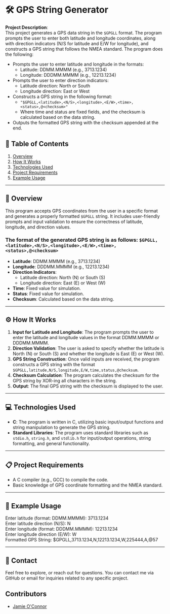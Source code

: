# 🛠️ GPS String Generator

**Project Description**: <br>
This project generates a GPS data string in the `$GPGLL` format. The program prompts the user to enter both latitude and longitude coordinates, along with direction indicators (N/S for latitude and E/W for longitude), and constructs a GPS string that follows the NMEA standard.
The program does the following:
- Prompts the user to enter latitude and longitude in the formats:
  - Latitude: DDMM.MMMM (e.g., 3713.1234)
  - Longitude: DDDMM.MMMM (e.g., 12213.1234)
- Prompts the user to enter direction indicators:
  - Latitude direction: North or South
  - Longitude direction: East or West
- Constructs a GPS string in the following format:
  - `"$GPGLL,<latitude>,<N/S>,<longitude>,<E/W>,<time>,<status>,@<checksum>"`
  - Where time and status are fixed fields, and the checksum is calculated based on the data string.
 - Outputs the formatted GPS string with the checksum appended at the end.

## 📑 Table of Contents

1. [Overview](#-overview)
2. [How It Works](#-how-it-works)
3. [Technologies Used](#-technologies-used)
4. [Project Requirements](#-project-requirements)
5. [Example Usage](#-example-usage)

---

## 📝 Overview

This program accepts GPS coordinates from the user in a specific format and generates a properly formatted `$GPGLL` string. It includes user-friendly prompts and input validation to ensure the correctness of latitude, longitude, and direction values.

### The format of the generated GPS string is as follows: `$GPGLL,<latitude>,<N/S>,<longitude>,<E/W>,<time>,<status>,@<checksum>`


- **Latitude**: DDMM.MMMM (e.g., 3713.1234)
- **Longitude**: DDDMM.MMMM (e.g., 12213.1234)
- **Direction Indicators**: 
  - Latitude direction: North (N) or South (S)
  - Longitude direction: East (E) or West (W)
- **Time**: Fixed value for simulation.
- **Status**: Fixed value for simulation.
- **Checksum**: Calculated based on the data string.

---

## ⚙️ How It Works

1. **Input for Latitude and Longitude**: The program prompts the user to enter the latitude and longitude values in the format DDMM.MMMM or DDDMM.MMMM.
2. **Direction Validation**: The user is asked to specify whether the latitude is North (N) or South (S) and whether the longitude is East (E) or West (W).
3. **GPS String Construction**: Once valid inputs are received, the program constructs a GPS string with the format `$GPGLL,latitude,N/S,longitude,E/W,time,status,@checksum`.
4. **Checksum Calculation**: The program calculates the checksum for the GPS string by XOR-ing all characters in the string.
5. **Output**: The final GPS string with the checksum is displayed to the user.

---

## 💻 Technologies Used

- **C**: The program is written in C, utilizing basic input/output functions and string manipulation to generate the GPS string.
- **Standard Libraries**: The program uses standard libraries such as `stdio.h`, `string.h`, and `stdlib.h` for input/output operations, string formatting, and general functionality.

---

## 📋 Project Requirements

- A C compiler (e.g., GCC) to compile the code.
- Basic knowledge of GPS coordinate formatting and the NMEA standard.

---

## 🎯 Example Usage

Enter latitude (format: DDMM.MMMM): 3713.1234 <br>
Enter latitude direction (N/S): N <br>
Enter longitude (format: DDDMM.MMMM): 12213.1234 <br>
Enter longitude direction (E/W): W <br>
Formatted GPS String: $GPGLL,3713.1234,N,12213.1234,W,225444,A,@57

---

## 💬 Contact
Feel free to explore, or reach out for questions. You can contact me via GitHub or email for inquiries related to any specific project.

## Contributors
- [Jamie O'Connor](https://github.com/404JayNotFound)
